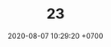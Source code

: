 ---
layout: teamCard
permalink: /team/:title.html
categories: pljmy24
maincover: /assets/logos/DFS.png
date: 2020-08-07 10:29:20 +0700
title: 23.
lugar: LN
tag: johto042024

---